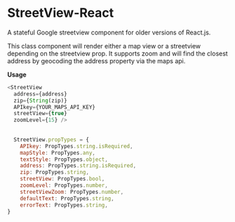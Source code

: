 # StreetView-React
A stateful Google streetview component for older versions of React.js.

This class component will render either a map view or a streetview depending on the streetview prop. It supports zoom and will find the closest address by geocoding the address property via the maps api.

**Usage**
```javascript
<StreetView
  address={address}
  zip={String(zip)}
  APIkey={YOUR_MAPS_API_KEY}
  streetView={true}
  zoomLevel={15} />
  
  
  StreetView.propTypes = {
    APIkey: PropTypes.string.isRequired,
    mapStyle: PropTypes.any,
    textStyle: PropTypes.object,
    address: PropTypes.string.isRequired,
    zip: PropTypes.string,
    streetView: PropTypes.bool,
    zoomLevel: PropTypes.number,
    streetViewZoom: PropTypes.number,
    defaultText: PropTypes.string,
    errorText: PropTypes.string,
}
```
